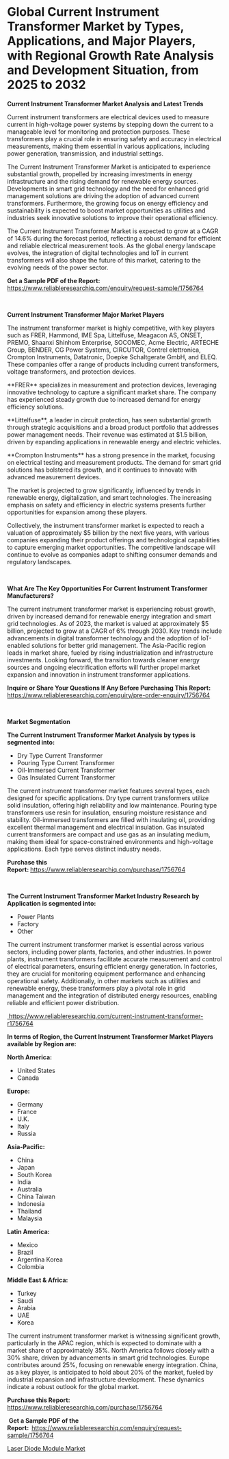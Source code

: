 <p><h1>Global Current Instrument Transformer Market by Types, Applications, and Major Players, with Regional Growth Rate Analysis and Development Situation, from 2025 to 2032</h1></p><p><strong>Current Instrument Transformer Market Analysis and Latest Trends</strong></p>
<p><p>Current instrument transformers are electrical devices used to measure current in high-voltage power systems by stepping down the current to a manageable level for monitoring and protection purposes. These transformers play a crucial role in ensuring safety and accuracy in electrical measurements, making them essential in various applications, including power generation, transmission, and industrial settings.</p><p>The Current Instrument Transformer Market is anticipated to experience substantial growth, propelled by increasing investments in energy infrastructure and the rising demand for renewable energy sources. Developments in smart grid technology and the need for enhanced grid management solutions are driving the adoption of advanced current transformers. Furthermore, the growing focus on energy efficiency and sustainability is expected to boost market opportunities as utilities and industries seek innovative solutions to improve their operational efficiency.</p><p>The Current Instrument Transformer Market is expected to grow at a CAGR of 14.6% during the forecast period, reflecting a robust demand for efficient and reliable electrical measurement tools. As the global energy landscape evolves, the integration of digital technologies and IoT in current transformers will also shape the future of this market, catering to the evolving needs of the power sector.</p></p>
<p><strong>Get a Sample PDF of the Report:&nbsp;</strong> <a href="https://www.reliableresearchiq.com/enquiry/request-sample/1756764?utm_campaign=2212&utm_medium=2&utm_source=Github&utm_content=ia&utm_term=06042025&utm_id=current-instrument-transformer">https://www.reliableresearchiq.com/enquiry/request-sample/1756764</a></p>
<p>&nbsp;</p>
<p><strong>Current Instrument Transformer Major Market Players</strong></p>
<p><p>The instrument transformer market is highly competitive, with key players such as FRER, Hammond, IME Spa, Littelfuse, Meagacon AS, ONSET, PREMO, Shaanxi Shinhom Enterprise, SOCOMEC, Acme Electric, ARTECHE Group, BENDER, CG Power Systems, CIRCUTOR, Contrel elettronica, Crompton Instruments, Datatronic, Doepke Schaltgerate GmbH, and ELEQ. These companies offer a range of products including current transformers, voltage transformers, and protection devices.</p><p>**FRER** specializes in measurement and protection devices, leveraging innovative technology to capture a significant market share. The company has experienced steady growth due to increased demand for energy efficiency solutions.</p><p>**Littelfuse**, a leader in circuit protection, has seen substantial growth through strategic acquisitions and a broad product portfolio that addresses power management needs. Their revenue was estimated at $1.5 billion, driven by expanding applications in renewable energy and electric vehicles.</p><p>**Crompton Instruments** has a strong presence in the market, focusing on electrical testing and measurement products. The demand for smart grid solutions has bolstered its growth, and it continues to innovate with advanced measurement devices.</p><p>The market is projected to grow significantly, influenced by trends in renewable energy, digitalization, and smart technologies. The increasing emphasis on safety and efficiency in electric systems presents further opportunities for expansion among these players.</p><p>Collectively, the instrument transformer market is expected to reach a valuation of approximately $5 billion by the next five years, with various companies expanding their product offerings and technological capabilities to capture emerging market opportunities. The competitive landscape will continue to evolve as companies adapt to shifting consumer demands and regulatory landscapes.</p></p>
<p>&nbsp;</p>
<p><strong>What Are The Key Opportunities For Current Instrument Transformer Manufacturers?</strong></p>
<p><p>The current instrument transformer market is experiencing robust growth, driven by increased demand for renewable energy integration and smart grid technologies. As of 2023, the market is valued at approximately $5 billion, projected to grow at a CAGR of 6% through 2030. Key trends include advancements in digital transformer technology and the adoption of IoT-enabled solutions for better grid management. The Asia-Pacific region leads in market share, fueled by rising industrialization and infrastructure investments. Looking forward, the transition towards cleaner energy sources and ongoing electrification efforts will further propel market expansion and innovation in instrument transformer applications.</p></p>
<p><strong>Inquire or Share Your Questions If Any Before Purchasing This Report:</strong> <a href="https://www.reliableresearchiq.com/enquiry/pre-order-enquiry/1756764?utm_campaign=2212&utm_medium=2&utm_source=Github&utm_content=ia&utm_term=06042025&utm_id=current-instrument-transformer">https://www.reliableresearchiq.com/enquiry/pre-order-enquiry/1756764</a></p>
<p>&nbsp;</p>
<p><strong>Market Segmentation</strong></p>
<p><strong>The Current Instrument Transformer Market Analysis by types is segmented into:</strong></p>
<p><ul><li>Dry Type Current Transformer</li><li>Pouring Type Current Transformer</li><li>Oil-Immersed Current Transformer</li><li>Gas Insulated Current Transformer</li></ul></p>
<p><p>The current instrument transformer market features several types, each designed for specific applications. Dry type current transformers utilize solid insulation, offering high reliability and low maintenance. Pouring type transformers use resin for insulation, ensuring moisture resistance and stability. Oil-immersed transformers are filled with insulating oil, providing excellent thermal management and electrical insulation. Gas insulated current transformers are compact and use gas as an insulating medium, making them ideal for space-constrained environments and high-voltage applications. Each type serves distinct industry needs.</p></p>
<p><strong>Purchase this Report:&nbsp;</strong><a href="https://www.reliableresearchiq.com/purchase/1756764?utm_campaign=2212&utm_medium=2&utm_source=Github&utm_content=ia&utm_term=06042025&utm_id=current-instrument-transformer">https://www.reliableresearchiq.com/purchase/1756764</a></p>
<p>&nbsp;</p>
<p><strong>The Current Instrument Transformer Market Industry Research by Application is segmented into:</strong></p>
<p><ul><li>Power Plants</li><li>Factory</li><li>Other</li></ul></p>
<p><p>The current instrument transformer market is essential across various sectors, including power plants, factories, and other industries. In power plants, instrument transformers facilitate accurate measurement and control of electrical parameters, ensuring efficient energy generation. In factories, they are crucial for monitoring equipment performance and enhancing operational safety. Additionally, in other markets such as utilities and renewable energy, these transformers play a pivotal role in grid management and the integration of distributed energy resources, enabling reliable and efficient power distribution.</p></p>
<p><a href="https://www.reliableresearchiq.com/current-instrument-transformer-r1756764?utm_campaign=2212&utm_medium=2&utm_source=Github&utm_content=ia&utm_term=06042025&utm_id=current-instrument-transformer">&nbsp;https://www.reliableresearchiq.com/current-instrument-transformer-r1756764</a></p>
<p><strong>In terms of Region, the Current Instrument Transformer Market Players available by Region are:</strong></p>
<p>
    <p> <strong> North America: </strong>
        <ul>
            <li>United States</li>
            <li>Canada</li>
        </ul>
        </p> 
    <p> <strong> Europe: </strong>
        <ul>
            <li>Germany</li>
            <li>France</li>
            <li>U.K.</li>
            <li>Italy</li>
            <li>Russia</li>
        </ul>
        </p> 
    <p> <strong> Asia-Pacific: </strong>
        <ul>
            <li>China</li>
            <li>Japan</li>
            <li>South Korea</li>
            <li>India</li>
            <li>Australia</li>
            <li>China Taiwan</li>
            <li>Indonesia</li>
            <li>Thailand</li>
            <li>Malaysia</li>
        </ul>
        </p> 
    <p> <strong> Latin America: </strong>
        <ul>
            <li>Mexico</li>
            <li>Brazil</li>
            <li>Argentina Korea</li>
            <li>Colombia</li>
        </ul>
        </p> 
    <p> <strong> Middle East & Africa: </strong>
        <ul>
            <li>Turkey</li>
            <li>Saudi</li>
            <li>Arabia</li>
            <li>UAE</li>
            <li>Korea</li>
        </ul>
    </p>
    </p>
<p><p>The current instrument transformer market is witnessing significant growth, particularly in the APAC region, which is expected to dominate with a market share of approximately 35%. North America follows closely with a 30% share, driven by advancements in smart grid technologies. Europe contributes around 25%, focusing on renewable energy integration. China, as a key player, is anticipated to hold about 20% of the market, fueled by industrial expansion and infrastructure development. These dynamics indicate a robust outlook for the global market.</p></p>
<p><strong>Purchase this Report: </strong><a href="https://www.reliableresearchiq.com/purchase/1756764?utm_campaign=2212&utm_medium=2&utm_source=Github&utm_content=ia&utm_term=06042025&utm_id=current-instrument-transformer">https://www.reliableresearchiq.com/purchase/1756764</a></p>
<p>&nbsp;<strong>Get a Sample PDF of the Report:&nbsp;&nbsp;</strong><a href="https://www.reliableresearchiq.com/enquiry/request-sample/1756764?utm_campaign=2212&utm_medium=2&utm_source=Github&utm_content=ia&utm_term=06042025&utm_id=current-instrument-transformer">https://www.reliableresearchiq.com/enquiry/request-sample/1756764</a></p>
<p><strong></strong></p>
<p><p><a href="https://github.com/gullattedenna/Market-Research-Report-List-1/blob/main/laser-diode-module-market.md?utm_campaign=2212&utm_medium=2&utm_source=Github&utm_content=ia&utm_term=06042025&utm_id=current-instrument-transformer">Laser Diode Module Market</a></p></p>